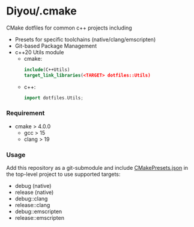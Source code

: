 # Diyou/.cmake

CMake dotfiles for common c++ projects including

- Presets for specific toolchains (native/clang/emscripten)
- Git-based Package Management
- c++20 Utils module
  - cmake:
    ```cmake
    include(C++Utils)
    target_link_libraries(<TARGET> dotfiles::Utils)
    ```
  - c++:
    ```c++
    import dotfiles.Utils;
    ```

### Requirement

- cmake > 4.0.0
  - gcc > 15
  - clang > 19

### Usage

Add this repository as a git-submodule and include [CMakePresets.json](CMakePresets.json) in the top-level project to use supported targets:

- debug (native)
- release (native)
- debug::clang
- release::clang
- debug::emscripten
- release::emscripten
